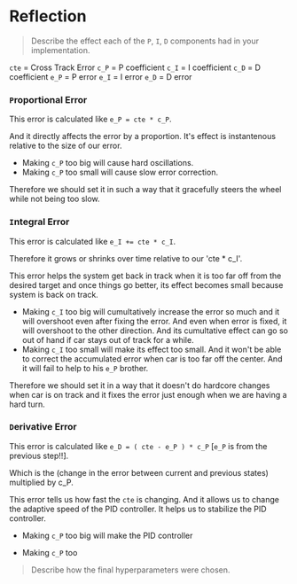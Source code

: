 # Reflection

> Describe the effect each of the `P`, `I`, `D` components had in your implementation.

`cte` = Cross Track Error
`c_P` = P coefficient
`c_I` = I coefficient
`c_D` = D coefficient
`e_P` = P error
`e_I` = I error
`e_D` = D error

### `P`roportional Error

This error is calculated like `e_P = cte * c_P`.

And it directly affects the error by a proportion. 
It's effect is instantenous relative to the size of our error.

* Making `c_P` too big will cause hard oscillations.
* Making `c_P` too small will cause slow error correction.

Therefore we should set it in such a way that it gracefully steers the wheel while not being too slow.

### `I`ntegral Error

This error is calculated like `e_I += cte * c_I`.

Therefore it grows or shrinks over time relative to our 'cte * c_I'.

This error helps the system get back in track when it is too far off from the
desired target and once things go better, its effect becomes small because system is back on track.

* Making `c_I` too big will cumultatively increase the error so much and it will overshoot even after fixing
the error. And even when error is fixed, it will overshoot to the other direction. And its cumultative effect
can go so out of hand if car stays out of track for a while.
* Making `c_I` too small will make its effect too small. And it won't be able to correct the accumulated error
when car is too far off the center. And it will fail to help to his `e_P` brother.

Therefore we should set it in a way that it doesn't do hardcore changes when car is on track and it
fixes the error just enough when we are having a hard turn.

### `D`erivative Error

This error is calculated like `e_D = ( cte - e_P ) * c_P` [`e_P` is from the previous step!!].

Which is the (change in the error between current and previous states) multiplied by c_P.

This error tells us how fast the `cte` is changing.
And it allows us to change the adaptive speed of the PID controller.
It helps us to stabilize the PID controller.

* Making `c_P` too big will make the PID controller 

* Making `c_P` too 


> Describe how the final hyperparameters were chosen.
